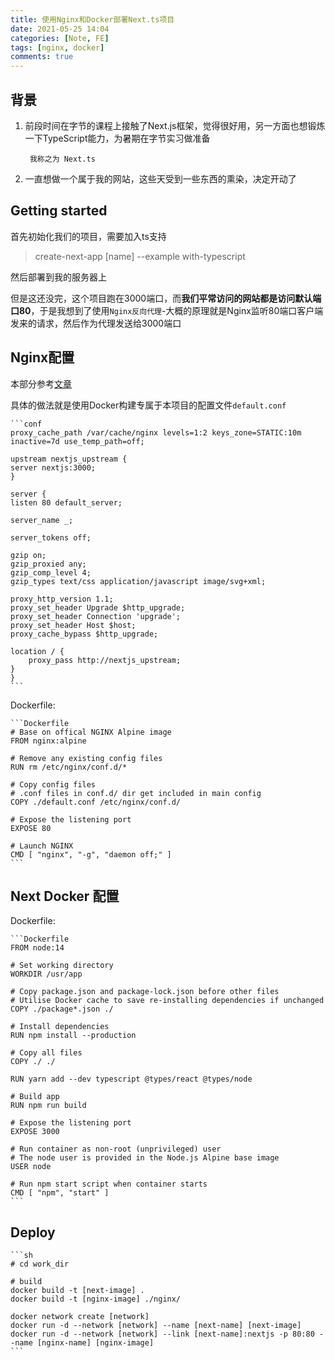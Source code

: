 ```yaml
---
title: 使用Nginx和Docker部署Next.ts项目
date: 2021-05-25 14:04
categories: [Note, FE]
tags: [nginx, docker]
comments: true
---
```


## 背景

1. 前段时间在字节的课程上接触了Next.js框架，觉得很好用，另一方面也想锻炼一下TypeScript能力，为暑期在字节实习做准备

        我称之为 Next.ts

2. 一直想做一个属于我的网站，这些天受到一些东西的熏染，决定开动了

## Getting started

首先初始化我们的项目，需要加入ts支持

> create-next-app [name] --example with-typescript

然后部署到我的服务器上

但是这还没完，这个项目跑在3000端口，而**我们平常访问的网站都是访问默认端口80**，于是我想到了使用`Nginx反向代理`-大概的原理就是Nginx监听80端口客户端发来的请求，然后作为代理发送给3000端口

## Nginx配置

本部分参考[文章](https://steveholgado.com/nginx-for-nextjs/)

具体的做法就是使用Docker构建专属于本项目的配置文件`default.conf`

    ```conf
    proxy_cache_path /var/cache/nginx levels=1:2 keys_zone=STATIC:10m inactive=7d use_temp_path=off;

    upstream nextjs_upstream {
    server nextjs:3000;
    }

    server {
    listen 80 default_server;
    
    server_name _;

    server_tokens off;

    gzip on;
    gzip_proxied any;
    gzip_comp_level 4;
    gzip_types text/css application/javascript image/svg+xml;

    proxy_http_version 1.1;
    proxy_set_header Upgrade $http_upgrade;
    proxy_set_header Connection 'upgrade';
    proxy_set_header Host $host;
    proxy_cache_bypass $http_upgrade;

    location / {
        proxy_pass http://nextjs_upstream;
    }
    }
    ```

Dockerfile:

    ```Dockerfile
    # Base on offical NGINX Alpine image
    FROM nginx:alpine

    # Remove any existing config files
    RUN rm /etc/nginx/conf.d/*

    # Copy config files
    # .conf files in conf.d/ dir get included in main config
    COPY ./default.conf /etc/nginx/conf.d/

    # Expose the listening port
    EXPOSE 80

    # Launch NGINX
    CMD [ "nginx", "-g", "daemon off;" ]
    ```

## Next Docker 配置

Dockerfile:

    ```Dockerfile
    FROM node:14

    # Set working directory
    WORKDIR /usr/app

    # Copy package.json and package-lock.json before other files
    # Utilise Docker cache to save re-installing dependencies if unchanged
    COPY ./package*.json ./

    # Install dependencies
    RUN npm install --production

    # Copy all files
    COPY ./ ./

    RUN yarn add --dev typescript @types/react @types/node

    # Build app
    RUN npm run build

    # Expose the listening port
    EXPOSE 3000

    # Run container as non-root (unprivileged) user
    # The node user is provided in the Node.js Alpine base image
    USER node

    # Run npm start script when container starts
    CMD [ "npm", "start" ]
    ```

## Deploy

    ```sh
    # cd work_dir

    # build
    docker build -t [next-image] .
    docker build -t [nginx-image] ./nginx/

    docker network create [network]
    docker run -d --network [network] --name [next-name] [next-image]
    docker run -d --network [network] --link [next-name]:nextjs -p 80:80 --name [nginx-name] [nginx-image]
    ```
